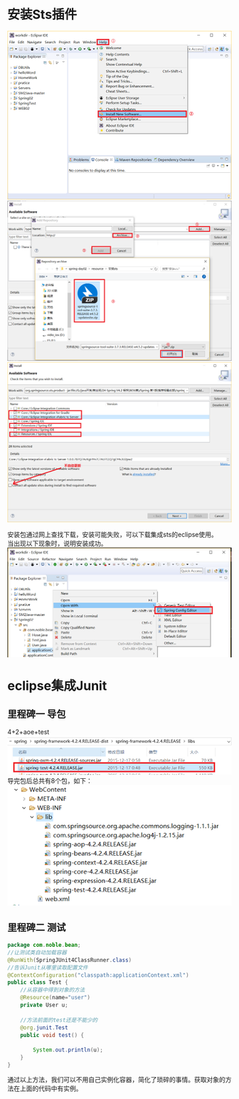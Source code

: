 # 安装Sts插件
![fail](img/5.1.PNG)<br>
![fail](img/5.2.PNG)<br>
![fail](img/5.3.PNG)<br>

安装包通过网上查找下载，安装可能失败，可以下载集成sts的eclipse使用。<br>
当出现以下现象时，说明安装成功。<br>
![fail](img/5.4.PNG)<br>

# eclipse集成Junit
## 里程碑一 导包
4+2+aoe+test<br>
![fail](img/5.5.PNG)<br>
导完包后总共有8个包，如下：<br>
![fail](img/5.6.PNG)<br>

## 里程碑二 测试
```java
package com.noble.bean;
//让测试类自动加载容器
@RunWith(SpringJUnit4ClassRunner.class)
//告诉Junit从哪里读取配置文件
@ContextConfiguration("classpath:applicationContext.xml")
public class Test {
	//从容器中得到对象的方法
	@Resource(name="user")
	private User u;
	
	//方法前面的test还是不能少的
	@org.junit.Test
	public void test() {

		System.out.println(u);
	}
}
```
通过以上方法，我们可以不用自己实例化容器，简化了琐碎的事情。获取对象的方法在上面的代码中有实例。<br>